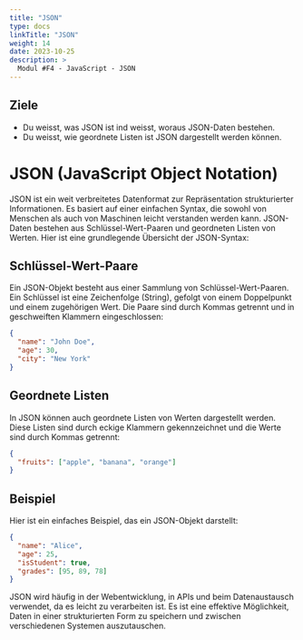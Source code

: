 ```yaml
---
title: "JSON"
type: docs
linkTitle: "JSON"
weight: 14
date: 2023-10-25
description: >
  Modul #F4 - JavaScript - JSON
---
```


## Ziele

- Du weisst, was JSON ist ind weisst, woraus JSON-Daten bestehen.
- Du weisst, wie geordnete Listen ist JSON dargestellt werden können.

# JSON (JavaScript Object Notation)

JSON ist ein weit verbreitetes Datenformat zur Repräsentation strukturierter Informationen. Es basiert auf einer
einfachen Syntax, die sowohl von Menschen als auch von Maschinen leicht verstanden werden kann. JSON-Daten bestehen
aus Schlüssel-Wert-Paaren und geordneten Listen von Werten. Hier ist eine grundlegende Übersicht der JSON-Syntax:

## Schlüssel-Wert-Paare

Ein JSON-Objekt besteht aus einer Sammlung von Schlüssel-Wert-Paaren. Ein Schlüssel ist eine Zeichenfolge (String),
gefolgt von einem Doppelpunkt und einem zugehörigen Wert. Die Paare sind durch Kommas getrennt und in geschweiften
Klammern eingeschlossen:

```json
{
  "name": "John Doe",
  "age": 30,
  "city": "New York"
}
```

## Geordnete Listen

In JSON können auch geordnete Listen von Werten dargestellt werden. Diese Listen sind durch eckige Klammern
gekennzeichnet und die Werte sind durch Kommas getrennt:

```json
{
  "fruits": ["apple", "banana", "orange"]
}
```

## Beispiel

Hier ist ein einfaches Beispiel, das ein JSON-Objekt darstellt:

```json
{
  "name": "Alice",
  "age": 25,
  "isStudent": true,
  "grades": [95, 89, 78]
}
```

JSON wird häufig in der Webentwicklung, in APIs und beim Datenaustausch verwendet, da es leicht zu verarbeiten ist. Es ist eine
effektive Möglichkeit, Daten in einer strukturierten Form zu speichern und zwischen verschiedenen Systemen auszutauschen.
